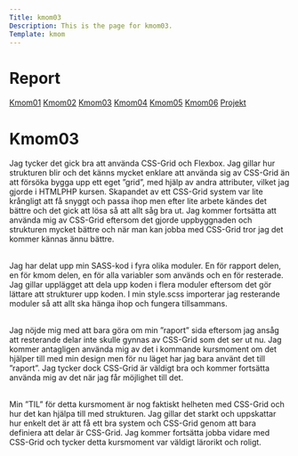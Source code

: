 ```yaml
---
Title: kmom03
Description: This is the page for kmom03.
Template: kmom
---
```


Report
==========================
<div class="container-report">
<div class="kmom-report report">
    <a class="kmom-a" href="kmom01">Kmom01</a>
    <a class="kmom-a" href="kmom02">Kmom02</a>
    <a class="kmom-a" href="kmom03">Kmom03</a>
    <a class="kmom-a" href="kmom04">Kmom04</a>
    <a class="kmom-a" href="kmom05">Kmom05</a>
    <a class="kmom-a" href="kmom06">Kmom06</a>
    <a class="kmom-a" href="kmom10">Projekt</a>
</div>
<div class="kmom-report text">
    <h1>Kmom03</h1>
Jag tycker det gick bra att använda CSS-Grid och Flexbox. Jag gillar hur strukturen blir och det känns mycket enklare att använda sig av CSS-Grid än att försöka bygga upp ett eget ”grid”, med hjälp av andra attributer, vilket jag gjorde i HTMLPHP kursen. Skapandet av ett CSS-Grid system var lite krångligt att få snyggt och passa ihop men efter lite arbete kändes det bättre och det gick att lösa så att allt såg bra ut. Jag kommer fortsätta att använda mig av CSS-Grid eftersom det gjorde uppbyggnaden och strukturen mycket bättre och när man kan jobba med CSS-Grid tror jag det kommer kännas ännu bättre.<br><br>

Jag har delat upp min SASS-kod i fyra olika moduler. En för rapport delen, en för kmom delen, en för alla variabler som används och en för resterade. Jag gillar upplägget att dela upp koden i flera moduler eftersom det gör lättare att strukturer upp koden. I min style.scss importerar jag resterande moduler så att allt ska hänga ihop och fungera tillsammans.<br><br>

Jag nöjde mig med att bara göra om min ”raport” sida eftersom jag ansåg att resterande delar inte skulle gynnas av CSS-Grid som det ser ut nu. Jag kommer antagligen använda mig av det i kommande kursmoment om det hjälper till med min design men för nu läget har jag bara använt det till ”raport”. Jag tycker dock CSS-Grid är väldigt bra och kommer fortsätta använda mig av det när jag får möjlighet till det.<br><br>

Min ”TIL” för detta kursmoment är nog faktiskt helheten med CSS-Grid och hur det kan hjälpa till med strukturen. Jag gillar det starkt och uppskattar hur enkelt det är att få ett bra system och CSS-Grid genom att bara definiera att delar är CSS-Grid. Jag kommer fortsätta jobba vidare med CSS-Grid och tycker detta kursmoment var väldigt lärorikt och roligt.<br><br>

</div>
</div>

